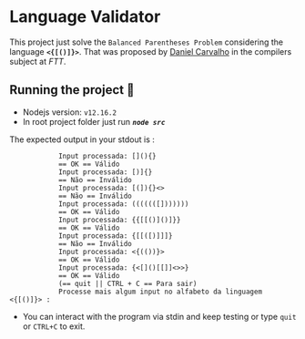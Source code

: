 # Language Validator

This project just solve the `Balanced Parentheses Problem` considering the language **`<{[()]}>`**. That was proposed by [Daniel Carvalho](https://github.com/danielscarvalho) in the compilers subject at *FTT*.

## Running the project :scroll:

  - Nodejs version: `v12.16.2`
  - In root project folder just run ***`node src`***

The expected output in your stdout is :

                Input processada: [](){}
                == OK == Válido
                Input processada: [)]{}
                == Não == Inválido
                Input processada: [(]){}<>
                == Não == Inválido
                Input processada: (((((([]))))))
                == OK == Válido
                Input processada: {{[[()]()]}}
                == OK == Válido
                Input processada: {[[([)]]]}
                == Não == Inválido
                Input processada: <{(())}>
                == OK == Válido
                Input processada: {<[]()[[]]<>>}
                == OK == Válido
                (== quit || CTRL + C == Para sair)
                Processe mais algum input no alfabeto da linguagem <{[()]}> :

- You can interact with the program via stdin and keep testing or type `quit` or `CTRL+C` to exit. 

